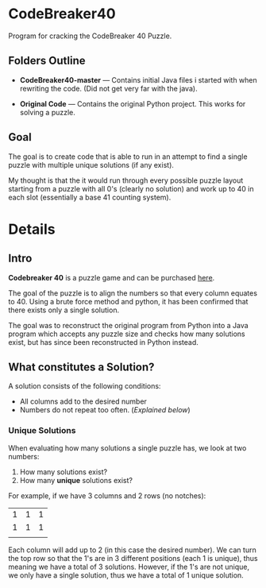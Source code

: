 # CodeBreaker40
Program for cracking the CodeBreaker 40 Puzzle. 

## Folders Outline

- **CodeBreaker40-master** — Contains initial Java files i started with when rewriting the code. (Did not get very far with the java).

- **Original Code** — Contains the original Python project. This works for solving a puzzle.

## Goal

The goal is to create code that is able to run in an attempt to find a single puzzle with multiple unique solutions (if any exist).

My thought is that the it would run through every possible puzzle layout starting from a puzzle with all 0's (clearly no solution) and work up to 40 in each slot (essentially a base 41 counting system).


# Details

## Intro

**Codebreaker 40** is a puzzle game and can be purchased [here](https://www.creativecrafthouse.com/safecracker-40-puzzle-can-you-find-the-combination.html).

The goal of the puzzle is to align the numbers so that every column equates to 40. Using a brute force method and python, it has been confirmed that there exists only a single solution. 

The goal was to reconstruct the original program from Python into a Java program which accepts any puzzle size and checks how many solutions exist, but has since been reconstructed in Python instead. 

## What constitutes a Solution?

A solution consists of the following conditions:
 - All columns add to the desired number
 - Numbers do not repeat too often. (*Explained below*)

### Unique Solutions

When evaluating how many solutions a single puzzle has, we look at two numbers:
  1) How many solutions exist? 
  2) How many **unique** solutions exist? 

For example, if we have 3 columns and 2 rows (no notches):

|   |   |   |
|---|---|---|
| 1 | 1 | 1 |
| 1 | 1 | 1 |
|   |   |   | 

Each column will add up to 2 (in this case the desired number). We can turn the top row so that the 1's are in 3 different positions (each 1 is unique), thus meaning we have a total of 3 solutions. However, if the 1's are not unique, we only have a single solution, thus we have a total of 1 unique solution. 

